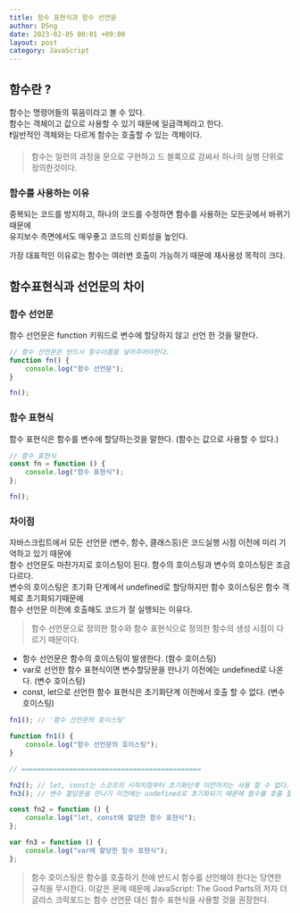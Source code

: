 ```yaml
---
title: 함수 표현식과 함수 선언문
author: D5ng
date: 2023-02-05 00:01 +09:00
layout: post
category: JavaScript
---
```


## 함수란 ?

함수는 명령어들의 묶음이라고 볼 수 있다.  
함수는 객체이고 값으로 사용할 수 있기 때문에 일급객체라고 한다.  
❗️일반적인 객체와는 다르게 함수는 호출할 수 있는 객체이다.

> 함수는 일련의 과정을 문으로 구현하고 드 블록으로 감싸서 하나의 실행 단위로 정의한것이다.

### 함수를 사용하는 이유

중복되는 코드를 방지하고, 하나의 코드를 수정하면 함수를 사용하는 모든곳에서 바뀌기때문에  
유지보수 측면에서도 매우좋고 코드의 신뢰성을 높인다.

<span class="bg_strong">가장 대표적인 이유로는 함수는 여러번 호출이 가능하기 때문에 재사용성 목적이 크다.</span>

## 함수표현식과 선언문의 차이

### 함수 선언문

함수 선언문은 function 키워드로 변수에 할당하지 않고 선언 한 것을 말한다.

```js
// 함수 선언문은 반드시 함수이름을 넣어주어야한다.
function fn() {
	console.log("함수 선언문");
}

fn();
```

### 함수 표현식

함수 표현식은 함수를 변수에 할당하는것을 말한다. (함수는 값으로 사용할 수 있다.)

```js
// 함수 표현식
const fn = function () {
	console.log("함수 표현식");
};

fn();
```

### 차이점

자바스크립트에서 모든 선언문 (변수, 함수, 클래스등)은 코드실행 시점 이전에 미리 기억하고 있기 때문에  
함수 선언문도 마찬가지로 호이스팅이 된다. 함수의 호이스팅과 변수의 호이스팅은 조금 다르다.  
<span class="bg_strong">변수의 호이스팅은 초기화 단계에서 undefined로 할당하지만 함수 호이스팅은 함수 객체로 초기화되기때문에</span>  
<span class="bg_strong">함수 선언문 이전에 호출해도 코드가 잘 실행되는 이유다.</span>

> <span class="bg_strong">함수 선언문으로 정의한 함수와 함수 표현식으로 정의한 함수의 생성 시점이 다르기 때문이다.</span>

- 함수 선언문은 함수의 호이스팅이 발생한다. (함수 호이스팅)
- var로 선언한 함수 표현식이면 변수할당문을 만나기 이전에는 undefined로 나온다. (변수 호이스팅)
- const, let으로 선언한 함수 표현식은 초기화단계 이전에서 호출 할 수 없다. (변수 호이스팅)

```js
fn1(); // '함수 선언문의 호이스팅'

function fn1() {
	console.log("함수 선언문의 호이스팅");
}

// =============================================

fn2(); // let, const는 스코프의 시작지점부터 초기화단계 이전까지는 사용 할 수 없다.
fn3(); // 변수 할당문을 만나기 이전에는 undefined로 초기화되기 때문에 함수를 호출 할 수 없다.

const fn2 = function () {
	console.log("let, const에 할당한 함수 표현식");
};

var fn3 = function () {
	console.log("var에 할당한 함수 표현식");
};
```

> 함수 호이스팅은 함수를 호출하기 전에 반드시 함수를 선언해야 한다는 당연한 규칙을 무시한다.
> 이같은 문제 때문에 JavaScript: The Good Parts의 저자 더글라스 크락포드는 <span class="bg_strong">함수 선언문 대신 함수 표현식</span>을 사용할 것을 권장한다.
